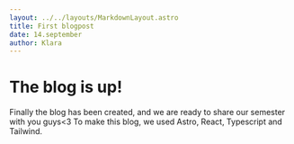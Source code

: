 ```yaml
---
layout: ../../layouts/MarkdownLayout.astro
title: First blogpost
date: 14.september
author: Klara
---
```


# The blog is up!

Finally the blog has been created, and we are ready to share our semester with you guys<3 To make this blog, we used Astro, React, Typescript and Tailwind.

